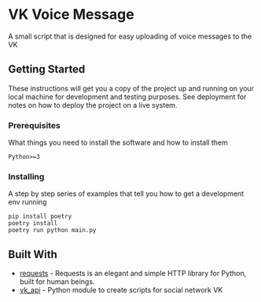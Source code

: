 # VK Voice Message

A small script that is designed for easy uploading of voice messages to the VK

## Getting Started
These instructions will get you a copy of the project up and running on your local machine for development and testing purposes. See deployment for notes on how to deploy the project on a live system.

### Prerequisites
What things you need to install the software and how to install them
```
Python>=3
```

### Installing
A step by step series of examples that tell you how to get a development env running
```
pip install poetry
poetry install
poetry run python main.py
```

## Built With
* [requests](https://pypi.org/project/requests/) - Requests is an elegant and simple HTTP library for Python, built for human beings.
* [vk_api](https://pypi.org/project/vk-api/) - Python module to create scripts for social network VK 
